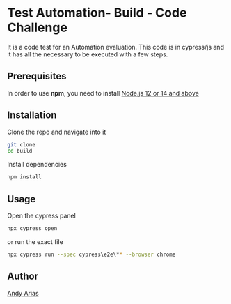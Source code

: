 # Test Automation- Build - Code Challenge

It is a code test for an Automation evaluation. This code is in cypress/js and it has all the necessary to be executed with a few steps.

## Prerequisites
In order to use **npm**, you need to install [Node.js 12 or 14 and above](https://nodejs.org/es/download/)

## Installation

Clone the repo and navigate into it
```bash
git clone 
cd build
```

Install dependencies

```bash
npm install
```

## Usage

Open the cypress panel
```bash
npx cypress open
```

or run the exact file 
```bash
npx cypress run --spec cypress\e2e\** --browser chrome
```


## Author
[Andy Arias](https://andyarias.net/)